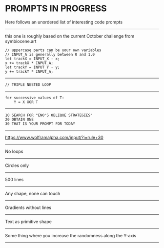 # PROMPTS IN PROGRESS

Here follows an unordered list of interesting code prompts

---

this one is roughly based on the current October challenge from symbiocene.art

```
// uppercase parts can be your own variables
// INPUT_A is generally between 0 and 1.0
let trackX = INPUT_X - x;
x += trackX * INPUT_A;
let trackY = INPUT_Y - y;
y += trackY * INPUT_A;
```

---

```// TRIPLE NESTED LOOP```

---

```
for successive values of T:
    Y = X XOR T
```

---

```
10 SEARCH FOR "ENO'S OBLIQUE STRATEGIES"
20 OBTAIN ONE
30 THAT IS YOUR PROMPT FOR TODAY
```

---

https://www.wolframalpha.com/input/?i=rule+30

---

No loops

---

Circles only

---

500 lines

---

Any shape, none can touch

---

Gradients without lines

---

Text as primitive shape

---

Some thing where you increase the randomness along the Y-axis

---

